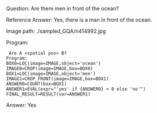 Question: Are there men in front of the ocean?

Reference Answer: Yes, there is a man in front of the ocean.

Image path: ./sampled_GQA/n414992.jpg

Program:

```
 Are A <spatial pos> B?
Program:
BOX0=LOC(image=IMAGE,object='ocean')
IMAGE0=CROP(image=IMAGE,box=BOX0)
BOX1=LOC(image=IMAGE,object='men')
IMAGE1=CROP_FRONT(image=IMAGE,box=BOX1)
ANSWER0=COUNT(box=BOX1)
ANSWER1=EVAL(expr="'yes' if {ANSWER0} > 0 else 'no'")
FINAL_RESULT=RESULT(var=ANSWER1)
```
Answer: Yes

